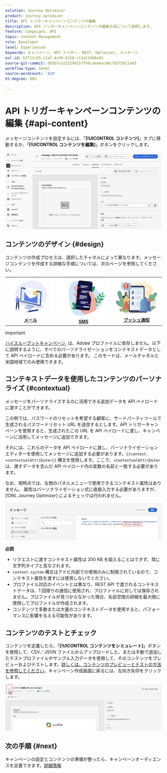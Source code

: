 ```yaml
---
solution: Journey Optimizer
product: journey optimizer
title: API トリガーキャンペーンコンテンツの編集
description: API トリガーキャンペーンコンテンツの編集方法について説明します。
feature: Campaigns, API
topic: Content Management
role: Developer
level: Experienced
keywords: キャンペーン, API トリガー, REST, Optimizer, メッセージ
exl-id: b7f12c65-c1af-4c49-b126-c13a51940a43
source-git-commit: d93b7ce225294257f49caee6ac08cfb575611a93
workflow-type: tm+mt
source-wordcount: '424'
ht-degree: 80%

---
```


# API トリガーキャンペーンコンテンツの編集 {#api-content}

メッセージコンテンツを設定するには、「**[!UICONTROL コンテンツ]**」タブに移動するか、「**[!UICONTROL コンテンツを編集]**」ボタンをクリックします。

![](assets/campaign-content.png)

## コンテンツのデザイン {#design}

コンテンツの作成プロセスは、選択したチャネルによって異なります。メッセージコンテンツを作成する詳細な手順については、次のページを参照してください。

<table style="table-layout:fixed"><tr style="border: 0;">
<td><a href="../email/create-email.md"><img alt="メール" src="../channels/assets/do-not-localize/email.png"></a>
<div align="center"><a href="../email/create-email.md"><strong>メール</strong></a></div></td>
<td><a href="../sms/create-sms.md"><img alt="SMS" src="../channels/assets/do-not-localize/sms.png"></a>
<div align="center"><a href="../sms/create-sms.md"><strong>SMS</strong></a></div></td>
<td><a href="../push/create-push.md"><img alt="プッシュ" src="../channels/assets/do-not-localize/push.png"></a>
<div align="center"><a href="../push/create-push.md"><strong>プッシュ通知</strong></a></div></td>
</tr></table>

>[!IMPORTANT]
>
>[&#x200B; ハイスループットキャンペーン &#x200B;](../campaigns/api-triggered-high-throughput.md) は、Adobe プロファイルに依存しません。以下に説明するように、すべてのパーソナライゼーションをコンテキストデータとして API ペイロードに含める必要があります。 このモードは、メールチャネルと米国地域でのみ使用できます。

## コンテキストデータを使用したコンテンツのパーソナライズ {#contextual}

メッセージをパーソナライズするのに活用できる追加データを API ペイロードに渡すことができます。

この例では、パスワードのリセットを希望する顧客に、サードパーティツールで生成されるパスワードリセット URL を送信するとします。API トリガーキャンペーンを使用すると、生成されたこの URL を API ペイロードに渡し、キャンペーンに活用してメッセージに追加できます。

それには、これらのデータを API ペイロードに渡し、パーソナライゼーションエディターを使用してメッセージに追加する必要があります。`{{context.<contextualAttribute>}}` 構文を使用します。ここで、`<contextualAttribute>` は、渡すデータを含んだ API ペイロード内の変数の名前と一致する必要があります。

なお、現時点では、左側のパネルメニューで使用できるコンテキスト属性はありません。 属性はパーソナライゼーション式に直接入力する必要がありますが、[!DNL Journey Optimizer] によるチェックは行われません。

![](assets/api-triggered-context.png)

**必読**

* リクエストに渡すコンテキスト属性は 200 KB を超えることはできず、常に文字列タイプと見なされます。
* `context.system` 構文はアドビ内部での使用のみに制限されているので、コンテキスト属性を渡すには使用しないでください。
* プロファイル対応のイベントとは異なり、REST API で渡されるコンテキストデータは、1 回限りの通信に使用され、プロファイルに対しては保存されません。プロファイルが見つからなかった場合、名前空間の詳細を最大限に使用してプロファイルが作成されます。
* コンテンツで多数または大量のコンテキストデータを使用すると、パフォーマンスに影響を与える可能性があります。

## コンテンツのテストとチェック

コンテンツを定義したら、「**[!UICONTROL コンテンツをシミュレート]**」ボタンを使用して、CSV／JSON ファイルからアップロードした、または手動で追加したテストプロファイルやサンプル入力データを使用して、そのコンテンツをプレビューおよびテストします。[詳しくは、コンテンツのプレビューとテストの方法を参照してください](../content-management/preview-test.md)。キャンペーン作成画面に戻るには、左向き矢印をクリックします。

![](assets/create-campaign-design.png)

## 次の手順 {#next}

キャンペーンの設定とコンテンツの準備が整ったら、キャンペーンオーディエンスを定義できます。[詳細情報](api-triggered-campaign-audience.md)

